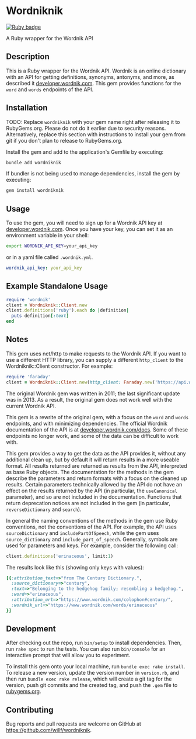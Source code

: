 # Wordniknik

[![Ruby badge](https://github.com/willf/wordniknik/actions/workflows/ruby.yml/badge.svg)](https://github.com/willf/wordniknik/actions/workflows/ruby.yml)

A Ruby wrapper for the Wordnik API

## Description

This is a Ruby wrapper for the Wordnik API. Wordnik is an online dictionary with
an API for getting definitions, synonyms, antonyms, and more, as described it
[developer.wordnik.com](https://developer.wordnik.com). This gem provides
functions for the `word` and `words` endpoints of the API.

## Installation

TODO: Replace `wordniknik` with your gem name right after releasing it to RubyGems.org. Please do not do it earlier due to security reasons. Alternatively, replace this section with instructions to install your gem from git if you don't plan to release to RubyGems.org.

Install the gem and add to the application's Gemfile by executing:

```bash
bundle add wordniknik
```

If bundler is not being used to manage dependencies, install the gem by executing:

```bash
gem install wordniknik
```

## Usage

To use the gem, you will need to sign up for a Wordnik API key at [developer.wordnik.com](https://developer.wordnik.com). Once you have your key, you can set it as an environment variable in your shell:

```sh
export WORDNIK_API_KEY=your_api_key
```

or in a yaml file called `.wordnik.yml`.

```yaml
wordnik_api_key: your_api_key
```

## Example Standalone Usage

```ruby
require 'wordnik'
client = Wordniknik::Client.new
client.definitions('ruby').each do |definition|
  puts definition[:text]
end
```

## Notes

This gem uses net/http to make requests to the Wordnik API. If you want to use a different
HTTP library, you can supply a different `http_client` to the Wordniknik::Client constructor.
For example:

```ruby
require 'faraday'
client = Wordniknik::Client.new(http_client: Faraday.new('https://api.wordnik.com'))
```

The original Wordnik gem was written in 2011; the last significant update was in 2013.
As a result, the original gem does not work well with the current Wordnik API.

This gem is a rewrite of the original gem, with a focus on the `word` and `words` endpoints,
and with minimizing dependencies. The official Wordnik documentation of the API is
at [developer.wordnik.com/docs](https://developer.wordnik.com/docs). Some of these
endpoints no longer work, and some of the data can be difficult to work with.

This gem provides a way to get the data as the API provides it, without any additional
clean up, but by default it will return results in a more useable format. All results
returned are returned as results from the API, interpreted as base Ruby objects. The
documentation for the methods in the gem describe the parameters and return formats
with a focus on the cleaned up results. Certain parameters technically allowed by the
API do not have an effect on the results returned by the API (in particular, the `useCanonical`
parameter), and so are not included in the documentation. Functions that return
deprecation notices are not included in the gem (in particular, `reverseDictionary`
and `search`).

In general the naming conventions of the methods in the gem use Ruby conventions, not
the conventions of the API. For example, the API uses `sourceDictionary` and `includePartOfSpeech`,
while the gem uses `source_dictionary` and `include_part_of_speech`. Generally,
symbols are used for parameters and keys. For example, consider the following call:

```ruby
client.definitions('erinaceous', limit:1)
```

The results look like this (showing only keys with values):

```ruby
[{:attribution_text=>"from The Century Dictionary.",
  :source_dictionary=>"century",
  :text=>"Belonging to the hedgehog family; resembling a hedgehog.",
  :word=>"erinaceous",
  :attribution_url=>"https://www.wordnik.com/colophon#century/",
  :wordnik_url=>"https://www.wordnik.com/words/erinaceous"
}]
```

## Development

After checking out the repo, run `bin/setup` to install dependencies. Then, run `rake spec` to run the tests. You can also run `bin/console` for an interactive prompt that will allow you to experiment.

To install this gem onto your local machine, run `bundle exec rake install`. To release a new version, update the version number in `version.rb`, and then run `bundle exec rake release`, which will create a git tag for the version, push git commits and the created tag, and push the `.gem` file to [rubygems.org](https://rubygems.org).

## Contributing

Bug reports and pull requests are welcome on GitHub at https://github.com/willf/wordniknik.
